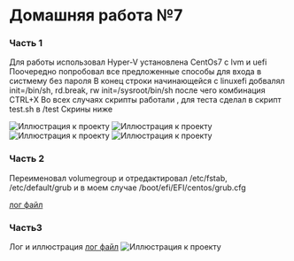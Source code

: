 # Домашняя работа №7
### Часть 1
Для работы использовал Hyper-V установлена CentOs7 с lvm и uefi
Поочередно попробовал все предложенные способы для входа в систмему без пароля
В конец строки начинающейся с linuxefi добвалял init=/bin/sh, rd.break, rw init=/sysroot/bin/sh
после чего комбинация CTRL+X
Во всех случаях cкрипты работали , для теста сделал в скрипт test.sh в /test 
Скрины ниже

![Иллюстрация к проекту](https://github.com/asm1213/blob/main/dz_otus/DZ_7/pics/1.jpg)
![Иллюстрация к проекту](https://github.com/asm1213/blob/main/dz_otus/DZ_7/pics/2.jpg)
![Иллюстрация к проекту](https://github.com/asm1213/blob/main/dz_otus/DZ_7/pics/3.jpg)
![Иллюстрация к проекту](https://github.com/asm1213/blob/main/dz_otus/DZ_7/pics/4.jpg)
### Часть 2
Переименовал volumegroup и отредактировал /etc/fstab, /etc/default/grub и в моем случае /boot/efi/EFI/centos/grub.cfg
 
[лог файл](https://github.com/asm1213/blob/main/dz_otus/DZ_7/log_2.log)

### Часть3
Лог и иллюстрация
[лог файл](https://github.com/asm1213/blob/main/dz_otus/DZ_7/log_3.log)
![Иллюстрация к проекту](https://github.com/asm1213/blob/main/dz_otus/DZ_7/pics/5.jpg)
